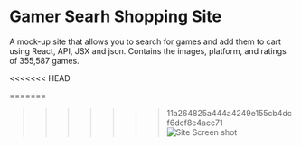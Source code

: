 # Gamer Searh Shopping Site
A mock-up site that allows you to search for games and add them to cart using React, API, JSX and json.
Contains the images, platform, and ratings of 355,587 games.

<<<<<<< HEAD

=======
>>>>>>> 11a264825a444a4249e155cb4dcf6dcf8e4acc71
![Site Screen shot](https://raw.github.com/PaigeAndrews/Game-Search-Shopping-Site/master/src/screenShot.png)
